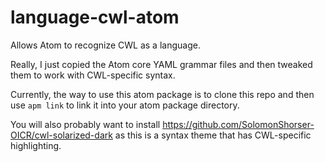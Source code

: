 # language-cwl-atom
Allows Atom to recognize CWL as a language.

Really, I just copied the Atom core YAML grammar files and then tweaked them to work with CWL-specific syntax.

Currently, the way to use this atom package is to clone this repo and then use `apm link` to link it into your atom package directory.

You will also probably want to install https://github.com/SolomonShorser-OICR/cwl-solarized-dark as this is a syntax theme that has CWL-specific highlighting.

